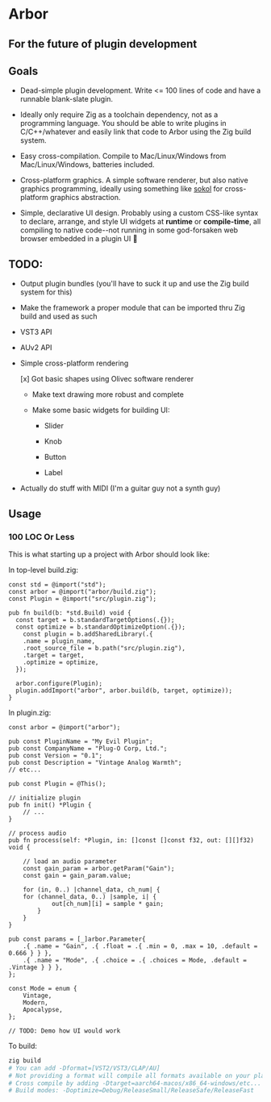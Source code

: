 # Arbor

## For the future of plugin development

## Goals

* Dead-simple plugin development. Write <= 100 lines of code and have a runnable
blank-slate plugin.

* Ideally only require Zig as a toolchain dependency, not as a programming
language. You should be able to write plugins in C/C++/whatever and easily link
that code to Arbor using the Zig build system.

* Easy cross-compilation. Compile to Mac/Linux/Windows from Mac/Linux/Windows,
batteries included.

* Cross-platform graphics. A simple software renderer, but also native graphics
programming, ideally using something like [sokol](https://github.com/floooh/sokol.git)
for cross-platform graphics abstraction.

* Simple, declarative UI design. Probably using a custom CSS-like syntax
to declare, arrange, and style UI widgets at **runtime** or **compile-time**, all
compiling to native code--not running in some god-forsaken web browser embedded
in a plugin UI 🤮

## TODO:

* Output plugin bundles (you'll have to suck it up and use the Zig build system
for this)

* Make the framework a proper module that can be imported thru Zig build and used
as such

* VST3 API

* AUv2 API

* Simple cross-platform rendering

  [x] Got basic shapes using Olivec software renderer

  * Make text drawing more robust and complete

  * Make some basic widgets for building UI:

    * Slider

    * Knob

    * Button

    * Label

* Actually do stuff with MIDI (I'm a guitar guy not a synth guy)

## Usage

### 100 LOC Or Less

This is what starting up a project with Arbor should look like:

In top-level build.zig:

```zig
const std = @import("std");
const arbor = @import("arbor/build.zig");
const Plugin = @import("src/plugin.zig");

pub fn build(b: *std.Build) void {
  const target = b.standardTargetOptions(.{});
  const optimize = b.standardOptimizeOption(.{});
	const plugin = b.addSharedLibrary(.{
    .name = plugin_name,
    .root_source_file = b.path("src/plugin.zig"),
    .target = target,
    .optimize = optimize,
  });

  arbor.configure(Plugin);
  plugin.addImport("arbor", arbor.build(b, target, optimize));
}
```

In plugin.zig:

```zig
const arbor = @import("arbor");

pub const PluginName = "My Evil Plugin";
pub const CompanyName = "Plug-O Corp, Ltd.";
pub const Version = "0.1";
pub const Description = "Vintage Analog Warmth";
// etc...

pub const Plugin = @This();

// initialize plugin 
pub fn init() *Plugin {
	// ...
}

// process audio
pub fn process(self: *Plugin, in: []const []const f32, out: [][]f32) void {

	// load an audio parameter
	const gain_param = arbor.getParam("Gain");
	const gain = gain_param.value;
	
	for (in, 0..) |channel_data, ch_num| {
  	for (channel_data, 0..) |sample, i| {
			out[ch_num][i] = sample * gain;
		}
	}
}

pub const params = [_]arbor.Parameter{
	.{ .name = "Gain", .{ .float = .{ .min = 0, .max = 10, .default = 0.666 } } },
	.{ .name = "Mode", .{ .choice = .{ .choices = Mode, .default = .Vintage } } },
};

const Mode = enum {
	Vintage,
	Modern,
	Apocalypse,
};

// TODO: Demo how UI would work

```

To build:

```sh
zig build
# You can add -Dformat=[VST2/VST3/CLAP/AU]
# Not providing a format will compile all formats available on your platform
# Cross compile by adding -Dtarget=aarch64-macos/x86_64-windows/etc...
# Build modes: -Doptimize=Debug/ReleaseSmall/ReleaseSafe/ReleaseFast
```
